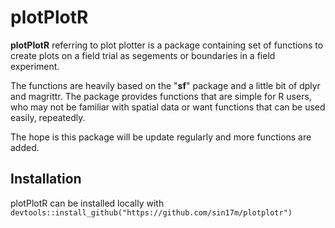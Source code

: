 # plotPlotR

**plotPlotR** referring to plot plotter is a package containing set of functions to create plots on a field trial as segements or boundaries in a field experiment.

The functions are heavily based on the "**sf**" package and a little bit of dplyr and magrittr. The package provides functions that are simple for R users, who may not be familiar with spatial data or want functions that can be used easily, repeatedly.

The hope is this package will be update regularly and more functions are added.

## Installation

plotPlotR can be installed locally with `devtools::install_github("https://github.com/sin17m/plotplotr")`
